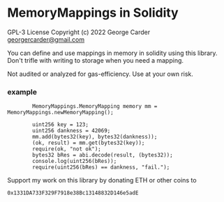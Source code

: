 # MemoryMappings in Solidity 

GPL-3 License Copyright (c) 2022 George Carder georgercarder@gmail.com

You can define and use mappings in memory in solidity using this library. Don't trifle with writing to storage when you need a mapping.


Not audited or analyzed for gas-efficiency. Use at your own risk.

### example

```
        MemoryMappings.MemoryMapping memory mm = MemoryMappings.newMemoryMapping();

        uint256 key = 123;
        uint256 dankness = 42069;
        mm.add(bytes32(key), bytes32(dankness));
        (ok, result) = mm.get(bytes32(key));
        require(ok, "not ok");
        bytes32 bRes = abi.decode(result, (bytes32));
        console.log(uint256(bRes));
        require(uint256(bRes) == dankness, "fail.");
```

Support my work on this library by donating ETH or other coins to

`0x1331DA733F329F7918e38Bc13148832D146e5adE`
